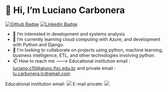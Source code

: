   # 👋 Hi, I’m Luciano Carbonera 
   
   [![Github Badge](https://img.shields.io/badge/-Github-000?style=flat-square&logo=Github&logoColor=white&link=https://github.com/LucianoCarbonera)](https://github.com/LucianoCarbonera) 
   [![Linkedin Badge](https://img.shields.io/badge/-LinkedIn-blue?style=flat-square&logo=Linkedin&logoColor=white&link=https://www.linkedin.com/in/luciano-carbonera-9bb6b7181/)](https://www.linkedin.com/in/luciano-carbonera-9bb6b7181/)
   
- 👀 I’m interested in development and systems analysis
- 🌱 I’m currently learning cloud computing with Azure, and development with Python and Django.
- 💞️ I'm looking to collaborate on projects using python, machine learning, business intelligence, ETL, and other technologies involving python.
- 📫 How to reach me ---> Educational institution email : luciano.c10@aluno.ifsc.edu.br and private email : lu.carbonera.lc@gmail.com

Educational institution email: <a href="mailto:lu.carbonera.lc@gmail.com"><img src="https://w7.pngwing.com/pngs/745/644/png-transparent-email-logo-icon-email-black-envelope-logo-miscellaneous-text-mobile-phones.png" style="max-width: 100%;"></a>
E-mail private: <a href="mailto:luciano.c10@aluno.ifsc.edu.br"><img src="https://camo.githubusercontent.com/e61cc602f2b04a2d0782af18e9844c3007b166fccc2aad4e024ee99853f57b48/68747470733a2f2f696d672e736869656c64732e696f2f62616467652f456d61696c2d6d6f6525343063686f636f6c612e6465762d6f72616e6765" style="max-width: 100%;"></a>
  

